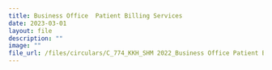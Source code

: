 ```yaml
---
title: Business Office  Patient Billing Services
date: 2023-03-01
layout: file
description: ""
image: ""
file_url: /files/circulars/C_774_KKH_SHM 2022_Business Office Patient Billing Services.pdf
---
```


